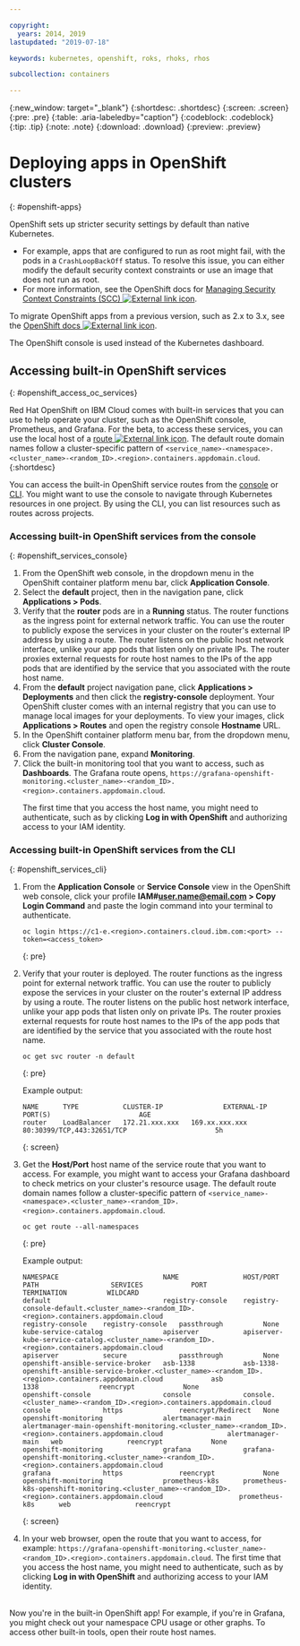 ```yaml
---

copyright:
  years: 2014, 2019
lastupdated: "2019-07-18"

keywords: kubernetes, openshift, roks, rhoks, rhos

subcollection: containers

---
```


{:new_window: target="_blank"}
{:shortdesc: .shortdesc}
{:screen: .screen}
{:pre: .pre}
{:table: .aria-labeledby="caption"}
{:codeblock: .codeblock}
{:tip: .tip}
{:note: .note}
{:download: .download}
{:preview: .preview}

# Deploying apps in OpenShift clusters
{: #openshift-apps}

OpenShift sets up stricter security settings by default than native Kubernetes. 
*   For example, apps that are configured to run as root might fail, with the pods in a `CrashLoopBackOff` status. To resolve this issue, you can either modify the default security context constraints or use an image that does not run as root.
*  For more information, see the OpenShift docs for [Managing Security Context Constraints (SCC) ![External link icon](../icons/launch-glyph.svg "External link icon")](https://docs.openshift.com/container-platform/3.11/admin_guide/manage_scc.html).


To migrate OpenShift apps from a previous version, such as 2.x to 3.x, see the [OpenShift docs ![External link icon](../icons/launch-glyph.svg "External link icon")](https://docs.openshift.com/container-platform/3.11/dev_guide/migrating_applications/index.html).

The OpenShift console is used instead of the Kubernetes dashboard.


## Accessing built-in OpenShift services
{: #openshift_access_oc_services}

Red Hat OpenShift on IBM Cloud comes with built-in services that you can use to help operate your cluster, such as the OpenShift console, Prometheus, and Grafana. For the beta, to access these services, you can use the local host of a [route ![External link icon](../icons/launch-glyph.svg "External link icon")](https://docs.openshift.com/container-platform/3.11/architecture/networking/routes.html). The default route domain names follow a cluster-specific pattern of `<service_name>-<namespace>.<cluster_name>-<random_ID>.<region>.containers.appdomain.cloud`.
{:shortdesc}

You can access the built-in OpenShift service routes from the [console](#openshift_services_console) or [CLI](#openshift_services_cli). You might want to use the console to navigate through Kubernetes resources in one project. By using the CLI, you can list resources such as routes across projects.

### Accessing built-in OpenShift services from the console
{: #openshift_services_console}
1.  From the OpenShift web console, in the dropdown menu in the OpenShift container platform menu bar, click **Application Console**.
2.  Select the **default** project, then in the navigation pane, click **Applications > Pods**.
3.  Verify that the **router** pods are in a **Running** status. The router functions as the ingress point for external network traffic. You can use the router to publicly expose the services in your cluster on the router's external IP address by using a route. The router listens on the public host network interface, unlike your app pods that listen only on private IPs. The router proxies external requests for route host names to the IPs of the app pods that are identified by the service that you associated with the route host name.
4.  From the **default** project navigation pane, click **Applications > Deployments** and then click the **registry-console** deployment. Your OpenShift cluster comes with an internal registry that you can use to manage local images for your deployments. To view your images, click **Applications > Routes** and open the registry console **Hostname** URL.
5.  In the OpenShift container platform menu bar, from the dropdown menu, click **Cluster Console**.
6.  From the navigation pane, expand **Monitoring**.
7.  Click the built-in monitoring tool that you want to access, such as **Dashboards**. The Grafana route opens, `https://grafana-openshift-monitoring.<cluster_name>-<random_ID>.<region>.containers.appdomain.cloud`.<p class="note">The first time that you access the host name, you might need to authenticate, such as by clicking **Log in with OpenShift** and authorizing access to your IAM identity.</p>

### Accessing built-in OpenShift services from the CLI
{: #openshift_services_cli}

1.  From the **Application Console** or **Service Console** view in the OpenShift  web console, click your profile **IAM#user.name@email.com > Copy Login Command** and paste the login command into your terminal to authenticate.
    ```
    oc login https://c1-e.<region>.containers.cloud.ibm.com:<port> --token=<access_token>
    ```
    {: pre}
2.  Verify that your router is deployed. The router functions as the ingress point for external network traffic. You can use the router to publicly expose the services in your cluster on the router's external IP address by using a route. The router listens on the public host network interface, unlike your app pods that listen only on private IPs. The router proxies external requests for route host names to the IPs of the app pods that are identified by the service that you associated with the route host name.
    ```
    oc get svc router -n default
    ```
    {: pre}

    Example output:
    ```
    NAME      TYPE           CLUSTER-IP               EXTERNAL-IP     PORT(S)                      AGE
    router    LoadBalancer   172.21.xxx.xxx   169.xx.xxx.xxx   80:30399/TCP,443:32651/TCP                      5h
    ```
    {: screen}
2.  Get the **Host/Port** host name of the service route that you want to access. For example, you might want to access your Grafana dashboard to check metrics on your cluster's resource usage. The default route domain names follow a cluster-specific pattern of `<service_name>-<namespace>.<cluster_name>-<random_ID>.<region>.containers.appdomain.cloud`.
    ```
    oc get route --all-namespaces
    ```
    {: pre}

    Example output:
    ```
    NAMESPACE                          NAME                HOST/PORT                                                                    PATH                  SERVICES            PORT               TERMINATION          WILDCARD
    default                            registry-console    registry-console-default.<cluster_name>-<random_ID>.<region>.containers.appdomain.cloud                              registry-console    registry-console   passthrough          None
    kube-service-catalog               apiserver           apiserver-kube-service-catalog.<cluster_name>-<random_ID>.<region>.containers.appdomain.cloud                        apiserver           secure             passthrough          None
    openshift-ansible-service-broker   asb-1338            asb-1338-openshift-ansible-service-broker.<cluster_name>-<random_ID>.<region>.containers.appdomain.cloud            asb                 1338               reencrypt            None
    openshift-console                  console             console.<cluster_name>-<random_ID>.<region>.containers.appdomain.cloud                                              console             https              reencrypt/Redirect   None
    openshift-monitoring               alertmanager-main   alertmanager-main-openshift-monitoring.<cluster_name>-<random_ID>.<region>.containers.appdomain.cloud                alertmanager-main   web                reencrypt            None
    openshift-monitoring               grafana             grafana-openshift-monitoring.<cluster_name>-<random_ID>.<region>.containers.appdomain.cloud                          grafana             https              reencrypt            None
    openshift-monitoring               prometheus-k8s      prometheus-k8s-openshift-monitoring.<cluster_name>-<random_ID>.<region>.containers.appdomain.cloud                   prometheus-k8s      web                reencrypt
    ```
    {: screen}
3.  In your web browser, open the route that you want to access, for example: `https://grafana-openshift-monitoring.<cluster_name>-<random_ID>.<region>.containers.appdomain.cloud`. The first time that you access the host name, you might need to authenticate, such as by clicking **Log in with OpenShift** and authorizing access to your IAM identity.

<br>
Now you're in the built-in OpenShift app! For example, if you're in Grafana, you might check out your namespace CPU usage or other graphs. To access other built-in tools, open their route host names.

<br />
